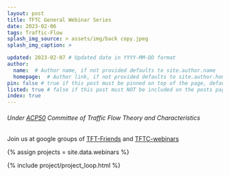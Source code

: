 ```yaml
---
layout: post
title: TFTC General Webinar Series
date: 2023-02-06
tags: Traffic-Flow
splash_img_source: > assets/img/back copy.jpeg
splash_img_caption: > 

updated: 2023-02-07 # Updated date in YYYY-MM-DD format
author: 
  name:  # Author name, if not provided defaults to site.author.name
  homepage:  # Author link, if not provided defaults to site.author.homepage
pin: false # true if this post must be pinned on top of the page, default is false.
listed: true # false if this post must NOT be included on the posts page, sitemap, and any of the tag pages, default is true
index: true 
---
```

<h6> Under <a href = "https://web.engr.oregonstate.edu/~bertinir/TFT/index.html">ACP50</a> Committee of Traffic Flow Theory and Characteristics </h6> 
<p> Join us at google groups of <a href = "https://groups.google.com/g/tft_friends">TFT-Friends</a> and <a href = "https://groups.google.com/g/traffic-flow-webinars">TFTC-webinars</a> </p>






{% assign projects = site.data.webinars %}

{% include project/project_loop.html %}
